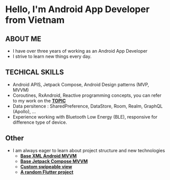 # Hello, I'm Android App Developer from Vietnam

## ABOUT ME 
- I have over three years of working as an Android App Developer
- I strive to learn new things every day.
## TECHICAL SKILLS 
- Android APIS, Jetpack Compose, Android Design patterns (MVP, MVVM)
- Coroutines, RxAndroid, Reactive programming concepts, you can refer to my work on the [**TOPIC**](https://github.com/dattran2k/About-NowInAndroid-flow)
- Data persitence : SharedPreference, DataStore, Room, Realm, GraphQL (Apollo), ...
- Experience working with Bluetooth Low Energy (BLE), responsive for difference type of device.
## Other 
- I am always eager to learn about project structure and new technologies
  - [**Base XML Android MVVM**](https://github.com/dattran2k/base_mvvm_android)
  - [**Base Jetpack Compose MVVM**](https://github.com/dattran2k/base_jetpack_compose)
  - [**Custom swipeable view**](https://github.com/dattran2k/AndroidSwipeBackLayout)
  - [**A random Flutter project**](https://github.com/dattran2k/thanh_nien_flutter)

